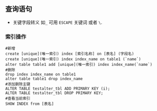 ## 查询语句

- 关键字段转义 如`_` 可用 `ESCAPE` 关键词 或者  `\`.

### 索引操作

```mysql
#新增
create [unique](唯一索引) index [索引名称] on [表名] (字段名)
create [unique](唯一索引) index index_name on table1 (`name`)
alter table table1 add [unique](唯一索引) index index_name(`name`)
#删除
drop index index_name on table1
alter table table1 drop index_name
#添加删除主键
ALTER TABLE testalter_tbl ADD PRIMARY KEY (i);
ALTER TABLE testalter_tbl DROP PRIMARY KEY;
#查看当前索引
SHOW INDEX from [表名]
```

